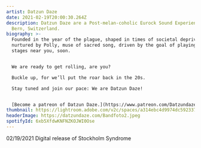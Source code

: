 ```yaml
---
artist: Datzun Daze
date: 2021-02-19T20:00:30.264Z
description: Datzun Daze are a Post-melan-coholic Eurock Sound Experience out of
  Bern, Switzerland.
biography: >-
  Founded in the year of the plague, shaped in times of societal deprivation,
  nurtured by Polly, muse of sacred song, driven by the goal of playing on
  stages near you, soon.


  We are ready to get rolling, are you?

  Buckle up, for we’ll put the roar back in the 20s.

  Stay tuned and join our pace: We are Datzun Daze!


  [Become a patreon of Datzun Daze.](https://www.patreon.com/Datzundaze)
thumbnail: https://lightroom.adobe.com/v2c/spaces/a314ebc4d9974dc592337c6cdd0126b2/assets/d0f4db221e3ea0d8685a74e02a7aef61/revisions/7fc80d84b51547a9ab7c121da0a73800/renditions/413d2753ba0557afe2c00777f089e7e0
headerImage: https://datzundaze.com/Bandfoto2.jpeg
spotifyId: 6xb5XfdwKNFNZKOJWI0Ose
---
```

02/19/2021 Digital release of Stockholm Syndrome